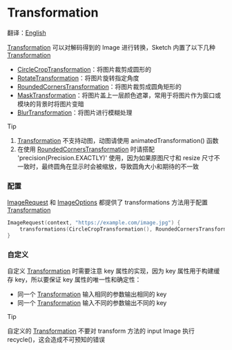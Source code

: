 # Transformation

翻译：[English](transformation.md)

[Transformation] 可以对解码得到的 Image 进行转换，Sketch 内置了以下几种 [Transformation]

* [CircleCropTransformation]：将图片裁剪成圆形的
* [RotateTransformation]：将图片旋转指定角度
* [RoundedCornersTransformation]：将图片裁剪成圆角矩形的
* [MaskTransformation]：将图片盖上一层颜色遮罩，常用于将图片作为窗口或模块的背景时将图片变暗
* [BlurTransformation]：将图片进行模糊处理

> [!TIP]
> 1. [Transformation] 不支持动图，动图请使用 animatedTransformation() 函数
> 2. 在使用 [RoundedCornersTransformation] 时请搭配 'precision(Precision.EXACTLY)' 使用，因为如果原图尺寸和
     resize 尺寸不一致时，最终圆角在显示时会被缩放，导致圆角大小和期待的不一致

### 配置

[ImageRequest] 和 [ImageOptions] 都提供了 transformations 方法用于配置 [Transformation]

```kotlin
ImageRequest(context, "https://example.com/image.jpg") {
    transformations(CircleCropTransformation(), RoundedCornersTransformation(20f))
}
```

### 自定义

自定义 [Transformation] 时需要注意 key 属性的实现，因为 key 属性用于构建缓存 key，所以要保证 key
属性的唯一性和确定性：

* 同一个 [Transformation] 输入相同的参数输出相同的 key
* 同一个 [Transformation] 输入不同的参数输出不同的 key

> [!TIP]
> 自定义的 [Transformation] 不要对 transform 方法的 input Image 执行 recycle()，这会造成不可预知的错误

[Transformation]: ../sketch-core/src/commonMain/kotlin/com/github/panpf/sketch/transform/Transformation.kt

[CircleCropTransformation]: ../sketch-core/src/commonMain/kotlin/com/github/panpf/sketch/transform/CircleCropTransformation.kt

[RotateTransformation]: ../sketch-core/src/commonMain/kotlin/com/github/panpf/sketch/transform/RotateTransformation.kt

[RoundedCornersTransformation]: ../sketch-core/src/commonMain/kotlin/com/github/panpf/sketch/transform/RoundedCornersTransformation.kt

[MaskTransformation]: ../sketch-core/src/commonMain/kotlin/com/github/panpf/sketch/transform/MaskTransformation.kt

[BlurTransformation]: ../sketch-core/src/commonMain/kotlin/com/github/panpf/sketch/transform/BlurTransformation.kt

[ImageRequest]: ../sketch-core/src/commonMain/kotlin/com/github/panpf/sketch/request/ImageRequest.common.kt

[ImageOptions]: ../sketch-core/src/commonMain/kotlin/com/github/panpf/sketch/request/ImageOptions.common.kt